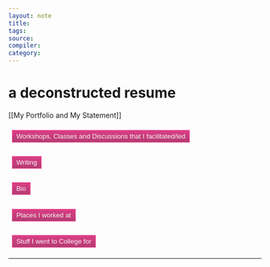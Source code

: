 ```yaml
---
layout: note
title:
tags: 
source:
compiler:
category: 
---
```


# a deconstructed resume

[[My Portfolio and My Statement]]

<button style=" border: 1px solid #f3539b;  border-radius: $border-radius;  color: #f6f6f6;  display: inline-block;  font-family: 'Balthazar', sans-serif; margin: 0.5em;  padding: 0.3em 0.6em;  position: relative;  text-decoration: none;  background: linear-gradient(hsla(333, 87%, 44%, 0.8), hsla(333, 87%, 34%, 0.8));" onclick="showCategory('Workshops, Classes and Discussions')">Workshops, Classes and Discussions that I facilitated/led</button>

<button style=" border: 1px solid #f3539b;  border-radius: $border-radius;  color: #f6f6f6;  display: inline-block;  font-family: 'Balthazar', sans-serif; margin: 0.5em;  padding: 0.3em 0.6em;  position: relative;  text-decoration: none;  background: linear-gradient(hsla(333, 87%, 44%, 0.8), hsla(333, 87%, 34%, 0.8));" onclick="showCategory('Writing')">Writing</button>

<button style=" border: 1px solid #f3539b;  border-radius: $border-radius;  color: #f6f6f6;  display: inline-block;  font-family: 'Balthazar', sans-serif; margin: 0.5em;  padding: 0.3em 0.6em;  position: relative;  text-decoration: none;  background: linear-gradient(hsla(333, 87%, 44%, 0.8), hsla(333, 87%, 34%, 0.8));" onclick="showCategory('profile info')">Bio</button>

<button style=" border: 1px solid #f3539b;  border-radius: $border-radius;  color: #f6f6f6;  display: inline-block;  font-family: 'Balthazar', sans-serif; margin: 0.5em;  padding: 0.3em 0.6em;  position: relative;  text-decoration: none;  background: linear-gradient(hsla(333, 87%, 44%, 0.8), hsla(333, 87%, 34%, 0.8));" onclick="showCategory('work experience')">Places I worked at</button>

<button style=" border: 1px solid #f3539b;  border-radius: $border-radius;  color: #f6f6f6;  display: inline-block;  font-family: 'Balthazar', sans-serif; margin: 0.5em;  padding: 0.3em 0.6em;  position: relative;  text-decoration: none;  background: linear-gradient(hsla(333, 87%, 44%, 0.8), hsla(333, 87%, 34%, 0.8));" onclick="showCategory('education')">Stuff I went to College for</button>

<hr>
<div id="project-list"> </div>

<script>
  var JSONdata = [{"Category":"Some More Stuff","Title":"Digital paintings","Description":"","URL":"https://flickr.com/photos/192463991%40N08/albums/72157718557164141"},{"Category":"Workshops, Classes and Discussions","Title":"Valuing Indispensability: Critically Reflecting on Intersectionality in Practice","Description":"understanding power differences when working with people/communities in different social locations, Workshop, FTP, 2022 [With Upasana B, Shafali J]","URL":""},{"Category":"Workshops, Classes and Discussions","Title":"Alternatives and Demands in Network Ruins","Description":"On assembling alternatives to confront complicities of global technologies, Technoscience Salon, 2021","URL":"https://twitter.com/dcwalk_/status/1381598287082500100?s=20&t=UQoNcd_xPznfUZlNuWoDbA/"},{"Category":"Workshops, Classes and Discussions","Title":"Ways of Seeing : An Archive Annotation Workshop","Description":"Ideas from Milli Prototype platform for democratizing archival description, IAW, 2021","URL":"https://www.milli.link/iaw2021/%23ways-of-seeing--an-archive-annotation-workshop"},{"Category":"Workshops, Classes and Discussions","Title":"Beyond Listening","Description":"A masterclass on sound, storytelling and a politics of publishing, Strate Design School, 2022, [With Bhanu P, Shafali J]","URL":""},{"Category":"Writing","Title":"Making The Invisible Visible Around An RO Plant","Description":"We explore while thinking through technology, the unseen costs of RO plants","URL":"https://khattamicah.xyz/notes/making-the-invisible-visible-around-an-ro-plant/"},{"Category":"Writing","Title":"Compost Magazine - Technofutures from Bidar","Description":"This piece is a group reflection of a project run in Bidar, India, to set up a community mesh network facilitated by Living Labs Network and Forum, Team YUVAA and Janastu/Servelots.","URL":"https://one.compost.digital/fertile-technofutures-from-bidar/"},{"Category":"Writing","Title":"The Disenfranchisement of Adivasis in Kerala","Description":"Understanding the History of the Paniya tribe","URL":"https://khattamicah.xyz/notes/the-disenfranchisement-of-adivasis-in-kerala%23understanding-the-history"},{"Category":"Writing","Title":"Journeys dreams and everything in between","Description":"We are looking forward to exploring tech eco-systems that allow for young women to express freely, discover each other and connect for creative opportunities.","URL":"https://blog.janastu.org/journeys-dreams-and-everything-in-between/"},{"Category":"Writing","Title":"Mapping migratory routes of pastoralists across India","Description":"We worked with Center for Pastoralism recently to illustrate a few migratory routes in different states that pastoralists usually travel through. This was for a pandemic-state-of-the-nation report.","URL":"https://blog.janastu.org/mapping-migratory-routes-of-pastoralists/"},{"Category":"Writing","Title":"A case for a Webinar Pi","Description":"We have been making a case for storytelling and making as essential for inclusive development.","URL":"https://blog.janastu.org/a-case-for-a-webinar-pi/"},{"Category":"Writing","Title":"Sculpting a Webinar Pi - The Pi 4 Debacles","Description":"This is a semi-sarcastic take on producers of technology and their assumptions - one specifically.","URL":"https://blog.janastu.org/the-pi4-debacles/"},{"Category":"Writing","Title":"Jingle Tales","Description":"We describe a project that we did in Mirzapur, India where we sent laptops made of Raspberry Pis to young women; that they could play with, reconfigure and use to explore their interests.","URL":"https://criticalcode.recipes/contributions/jingle-tales"},{"Category":"Writing","Title":"Learning from COWs: Community Owned Wifi-Mesh","Description":"In this article, we reflect on our practice of facilitating spaces with communities and arrive at principles that can support open climate networks.","URL":"https://branch.climateaction.tech/issues/issue-4/cows/"},{"Category":"Writing","Title":"Care-full Collectives and their Care Practices","Description":"In my dissertation, I examine different collectives and their practices through care and theorise on new organisational structures and rituals","URL":"https://khattamicah.xyz/notes/carefull-collectives-and-their-care-practices"},{"Category":"Workshops, Classes and Discussions","Title":"Design Beku Townhall","Description":"A calling together of the community to discuss and start forming an organisational charter for Design Beku","URL":"https://twitter.com/DesignBeku/status/1305805491126247424?s=20&t=sirx2jX9r_3QYdSMChImuA/"},{"Category":"Workshops, Classes and Discussions","Title":"The Imposter Among Us","Description":"How do platforms compel/enable the manufacturing of \"truth\" and \"ignorance\"? And what does that mean in the context of live-streaming politicians","URL":"https://twitter.com/blnaveen/status/1321689139327066112?s=20&t=sirx2jX9r_3QYdSMChImuA/"},{"Category":"Workshops, Classes and Discussions","Title":"Design and Social Justice: DesignBeku x One Future Collective","Description":"What does Design Justice mean for Indian designers?","URL":"https://twitter.com/onefuture_india/status/1386285835775987712/photo/1/"},{"Category":"Workshops, Classes and Discussions","Title":"Enable India Capacity Building Workshop","Description":"Do the workers in the Disability Sector in Enable India think they can benefit from an archive of shared experiences? What is the nature of this sharing?","URL":""},{"Category":"profile info","Title":"Bio","Description":"I am transdisciplinary practitioner who has worked with place-based researchers, open-source practitioners, digital commons and rights-based collectives.","URL":""},{"Category":"profile info","Title":"First Name","Description":"Micah","URL":""},{"Category":"profile info","Title":"Last Name","Description":"Alex","URL":""},{"Category":"profile info","Title":"Roles","Description":"Researcher - Maintainer / Artist - Designer","URL":""},{"Category":"contact info","Title":"Phone","Description":"424-386-0754","URL":""},{"Category":"contact info","Title":"Email","Description":"mailto:themicahalex@gmail.com","URL":""},{"Category":"contact info","Title":"Address","Description":"Torrance, California","URL":""},{"Category":"work experience","Title":"Janastu - Researcher, Facilitator, UX Designer","Description":"True accessibility of content has been elusive not only because of physical accessibility issues but also due to spoken languages, literacy levels, expertise, context, specificity and culture. Trying out different ways of Renarration. Looking at feminist and care practices to foster spaces for agency.","URL":"https://open.janastu.org"},{"Category":"work experience","Title":"Design Beku - Researcher, Facilitator,","Description":"Challenging the notion that design and technology are easy solutions to complex and contextual problems, and instead choose to work together with communities and organisations to co-design responses to challenges that are best understood by the communities themselves.","URL":"https://designbeku.in"},{"Category":"work experience","Title":"Compost.Mag - Steward, Contributor","Description":"COMPOST is a magazine about the digital commons. A steward is responsible for good governance of the project while upholding its value pillars: solidarity economics, meaningful participation and creative experimentation.","URL":"https://twitter.com/COMPOSTmag"},{"Category":"work experience","Title":"Living Labs Network and Forum - - Researcher, Facilitator, Designer","Description":"Learning from a place in various creative forms so as to inform newer paradigms of development that are more contextual to the geography. In doing so, create spaces for learning and discovery.","URL":"https://linktr.ee/llnaf"},{"Category":"work experience","Title":"Srishti School of Art Design and Technology - Guest Faculty","Description":"Working with Human Centered Design students to explore learning through making. Learning ethical design through a place-based pedagogy with an intense introspective lens.","URL":"https://srishtimanipalinstitute.in"},{"Category":"work experience","Title":"Milli.Tech - UX Designer","Description":"Using W3C web annotations to cross-link and create a consortia of Archives","URL":"https://milli.link"},{"Category":"education","Title":"Master Of Design - Srishti School of Art, Design and Technology, Bangalore","Description":"2020 - 2022","URL":"https://srishtimanipalinstitute.in"},{"Category":"education","Title":"Bachelor of Engineering - JSPM's RSCoE","Description":"2013 - 2018","URL":"https://jspmrscoe.edu.in"}];
  
function showCategory(category) {
    // Clear the existing list
    document.getElementById('project-list').innerHTML = '';

    // Filter the JSON data based on the category
    var filteredData = JSONdata.filter(item => item.Category === category);

    // Loop through the filtered data and create an HTML element for each item
    filteredData.forEach(function(item) {
      var itemElement = document.createElement('div');
      itemElement.innerHTML = '<h4>' + item.Title + '</h4>' +
                              '<p>' + item.Description + '</p>';
      if (item.URL) {
        itemElement.innerHTML += '<a href="' + item.URL + '">' + item.URL +'</a>';
      }
      document.getElementById('project-list').appendChild(itemElement);
    });
  }
</script>

